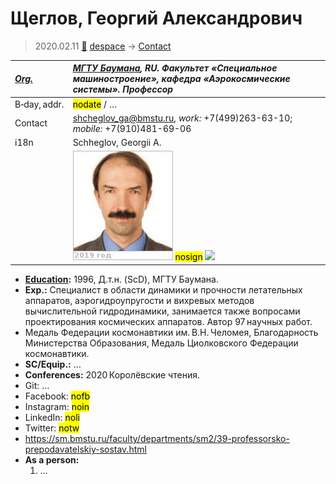 # Щеглов, Георгий Александрович
> 2020.02.11 [🚀](../index/index.md) [despace](index.md) → [Contact](contact.md)

|*[Org.](contact.md)*|*[МГТУ Баумана](zz_мгтубаумана.md), RU. Факультет «Специальное машиностроение», кафедра «Аэрокосмические системы». Профессор*|
|:--|:--|
|B‑day, addr.|<mark>nodate</mark> / …|
|Contact|<shcheglov_ga@bmstu.ru>, *work:* +7(499)263-63-10; *mobile:* +7(910)481-69-06|
|i18n|Schheglov, Georgii A.|
| |[![](f/contact/s/scheglov1_photo_thumb.jpg)](f/contact/s/scheglov1_photo.jpg) <mark>nosign</mark> [![](f/contact//1_sign_thumb.jpg)](f/contact//1_sign.png)|

   - **[Education](edu.md):** 1996, Д.т.н. (ScD), МГТУ Баумана.
   - **Exp.:** Специалист в области динамики и прочности летательных аппаратов, аэрогидроупругости и вихревых методов вычислительной гидродинамики, занимается также вопросами проектирования космических аппаратов. Автор 97 научных работ.
   - Медаль Федерации космонавтики им. В.Н. Челомея, Благодарность Министерства Образования, Медаль Циолковского Федерации космонавтики.
   - **SC/Equip.:** …
   - **Conferences:** 2020 Королёвские чтения.
   - Git: …
   - Facebook: <mark>nofb</mark>
   - Instagram: <mark>noin</mark>
   - LinkedIn: <mark>noli</mark>
   - Twitter: <mark>notw</mark>
   - <https://sm.bmstu.ru/faculty/departments/sm2/39-professorsko-prepodavatelskiy-sostav.html>
   - **As a person:**
      1. …

